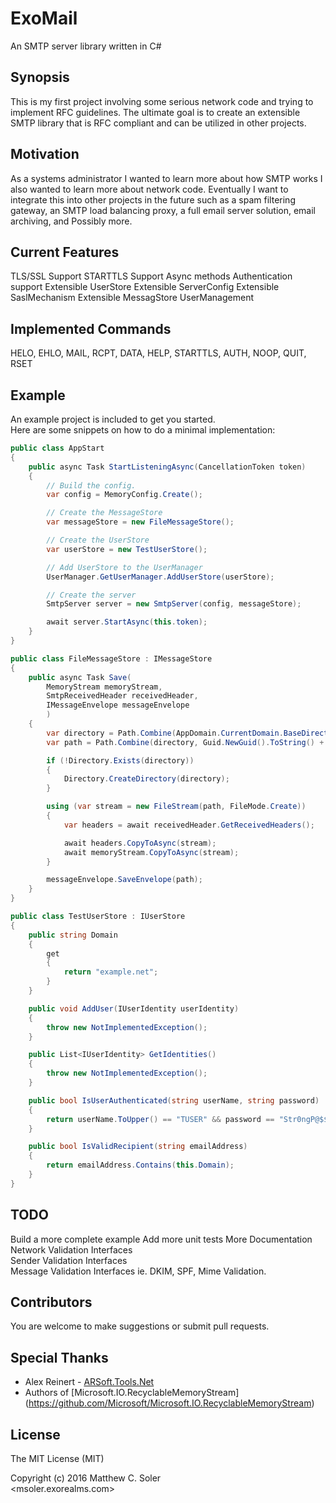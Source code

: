 # ExoMail
An SMTP server library written in C#

## Synopsis

This is my first project involving some serious network code and trying to implement RFC guidelines. The ultimate goal is to create an extensible SMTP library that is RFC compliant and can be utilized in other projects.  

## Motivation

As a systems administrator I wanted to learn more about how SMTP works I also wanted to learn more about network code. Eventually I want to integrate this into other projects in the future such as a spam filtering gateway, an SMTP load balancing proxy, a full email server solution, email archiving, and Possibly more.

## Current Features

TLS/SSL Support
STARTTLS Support
Async methods
Authentication support
Extensible UserStore
Extensible ServerConfig
Extensible SaslMechanism
Extensible MessagStore
UserManagement

## Implemented Commands

HELO, EHLO, MAIL, RCPT, DATA, HELP, STARTTLS, AUTH, NOOP, QUIT, RSET

## Example

An example project is included to get you started.  
Here are some snippets on how to do a minimal implementation:  

```csharp
public class AppStart 
{
	public async Task StartListeningAsync(CancellationToken token)
	{
		// Build the config.
		var config = MemoryConfig.Create();

		// Create the MessageStore
		var messageStore = new FileMessageStore();

		// Create the UserStore
		var userStore = new TestUserStore();

		// Add UserStore to the UserManager
		UserManager.GetUserManager.AddUserStore(userStore);

		// Create the server
		SmtpServer server = new SmtpServer(config, messageStore);

		await server.StartAsync(this.token);
	}
}

public class FileMessageStore : IMessageStore
{
	public async Task Save(
		MemoryStream memoryStream, 
		SmtpReceivedHeader receivedHeader, 
		IMessageEnvelope messageEnvelope
		)
	{
		var directory = Path.Combine(AppDomain.CurrentDomain.BaseDirectory, "Queue");
		var path = Path.Combine(directory, Guid.NewGuid().ToString() + ".eml");

		if (!Directory.Exists(directory))
		{
			Directory.CreateDirectory(directory);
		}

		using (var stream = new FileStream(path, FileMode.Create))
		{
			var headers = await receivedHeader.GetReceivedHeaders();

			await headers.CopyToAsync(stream);
			await memoryStream.CopyToAsync(stream);
		}

		messageEnvelope.SaveEnvelope(path);
	}
}

public class TestUserStore : IUserStore
{
	public string Domain
	{
		get
		{
			return "example.net";
		}
	}

	public void AddUser(IUserIdentity userIdentity)
	{
		throw new NotImplementedException();
	}

	public List<IUserIdentity> GetIdentities()
	{
		throw new NotImplementedException();
	}

	public bool IsUserAuthenticated(string userName, string password)
	{
		return userName.ToUpper() == "TUSER" && password == "Str0ngP@$$!!";
	}

	public bool IsValidRecipient(string emailAddress)
	{
		return emailAddress.Contains(this.Domain);
	}
}
```

## TODO

Build a more complete example
Add more unit tests
More Documentation  
Network Validation Interfaces  
Sender Validation Interfaces  
Message Validation Interfaces ie. DKIM, SPF, Mime Validation.  

## Contributors

You are welcome to make suggestions or submit pull requests.

## Special Thanks

- Alex Reinert - [ARSoft.Tools.Net](http://arsofttoolsnet.codeplex.com/)  
- Authors of [Microsoft.IO.RecyclableMemoryStream] (https://github.com/Microsoft/Microsoft.IO.RecyclableMemoryStream)

## License

The MIT License (MIT)

Copyright (c) 2016 Matthew C. Soler  
<msoler.exorealms.com>